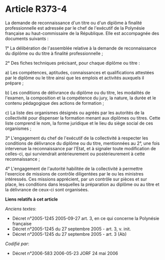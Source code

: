 # Article R373-4

La demande de reconnaissance d'un titre ou d'un diplôme à finalité professionnelle est adressée par le chef de l'exécutif de
la Polynésie française au haut-commissaire de la République. Elle est accompagnée des documents suivants :

1° La délibération de l'assemblée relative à la demande de reconnaissance du diplôme ou du titre à finalité professionnelle ;

2° Des fiches techniques précisant, pour chaque diplôme ou titre :

a) Les compétences, aptitudes, connaissances et qualifications attestées par le diplôme ou le titre ainsi que les emplois et
activités auxquels il prépare ;

b) Les conditions de délivrance du diplôme ou du titre, les modalités de l'examen, la composition et la compétence du jury,
la nature, la durée et le contenu pédagogique des actions de formation ;

c) La liste des organismes désignés ou agréés par les autorités de la collectivité pour dispenser la formation menant aux
diplômes ou titres. Cette liste comprend le nom, la forme juridique et le lieu du siège social de ces organismes ;

3° L'engagement du chef de l'exécutif de la collectivité à respecter les conditions de délivrance du diplôme ou du titre,
mentionnées au 2°, une fois intervenue la reconnaissance par l'Etat, et à signaler toute modification de celles-ci, qui
surviendrait antérieurement ou postérieurement à cette reconnaissance ;

4° L'engagement de l'autorité habilitée de la collectivité à permettre l'exercice de missions de contrôle diligentées par le
ou les ministres intéressés. Ces missions apprécient, par un contrôle sur pièces et sur place, les conditions dans lesquelles
la préparation au diplôme ou au titre et la délivrance de ceux-ci sont organisées.

**Liens relatifs à cet article**

_Anciens textes_:

  - Décret n°2005-1245 2005-09-27 art. 3, en ce qui concerne la Polynésie française
  - Décret n°2005-1245 du 27 septembre 2005 - art. 3, v. init.
  - Décret n°2005-1245 du 27 septembre 2005 - art. 3 (Ab)

_Codifié par_:

  - Décret n°2006-583 2006-05-23 JORF 24 mai 2006

